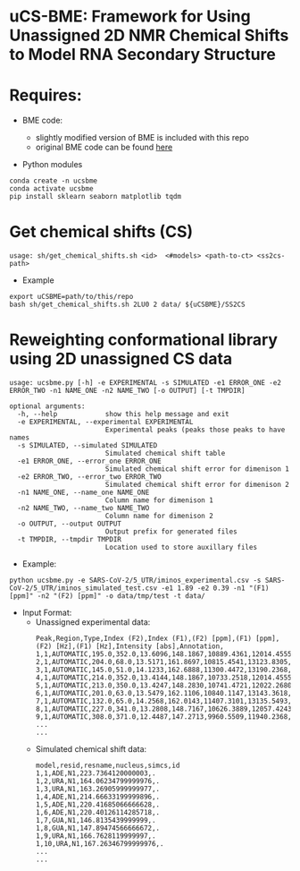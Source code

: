 # uCS-BME: Framework for Using Unassigned 2D NMR Chemical Shifts to Model RNA Secondary Structure

# Requires:

* BME code:
	* slightly modified version of BME is included with this repo
	* original BME code can be found [here](https://github.com/KULL-Centre/BME/)

* Python modules
```
conda create -n ucsbme
conda activate ucsbme
pip install sklearn seaborn matplotlib tqdm
```

# Get chemical shifts (CS)
```
usage: sh/get_chemical_shifts.sh <id>  <#models> <path-to-ct> <ss2cs-path>
```
* Example
```
export uCSBME=path/to/this/repo
bash sh/get_chemical_shifts.sh 2LU0 2 data/ ${uCSBME}/SS2CS
```

# Reweighting conformational library using 2D unassigned CS data

```
usage: ucsbme.py [-h] -e EXPERIMENTAL -s SIMULATED -e1 ERROR_ONE -e2 ERROR_TWO -n1 NAME_ONE -n2 NAME_TWO [-o OUTPUT] [-t TMPDIR]

optional arguments:
  -h, --help            show this help message and exit
  -e EXPERIMENTAL, --experimental EXPERIMENTAL
                        Experimental peaks (peaks those peaks to have names
  -s SIMULATED, --simulated SIMULATED
                        Simulated chemical shift table
  -e1 ERROR_ONE, --error_one ERROR_ONE
                        Simulated chemical shift error for dimenison 1
  -e2 ERROR_TWO, --error_two ERROR_TWO
                        Simulated chemical shift error for dimenison 2
  -n1 NAME_ONE, --name_one NAME_ONE
                        Column name for dimenison 1
  -n2 NAME_TWO, --name_two NAME_TWO
                        Column name for dimenison 2
  -o OUTPUT, --output OUTPUT
                        Output prefix for generated files
  -t TMPDIR, --tmpdir TMPDIR
                        Location used to store auxillary files
```
* Example:
```
python ucsbme.py -e SARS-CoV-2/5_UTR/iminos_experimental.csv -s SARS-CoV-2/5_UTR/iminos_simulated_test.csv -e1 1.89 -e2 0.39 -n1 "(F1) [ppm]" -n2 "(F2) [ppm]" -o data/tmp/test -t data/
```

* Input Format:
	* Unassigned experimental data:
		```
		Peak,Region,Type,Index (F2),Index (F1),(F2) [ppm],(F1) [ppm],(F2) [Hz],(F1) [Hz],Intensity [abs],Annotation,
		1,1,AUTOMATIC,195.0,352.0,13.6096,148.1867,10889.4361,12014.4555,53341.56,,
		2,1,AUTOMATIC,204.0,68.0,13.5171,161.8697,10815.4541,13123.8305,55225.48,,
		3,1,AUTOMATIC,145.0,51.0,14.1233,162.6888,11300.4472,13190.2368,55865.04,,
		4,1,AUTOMATIC,214.0,352.0,13.4144,148.1867,10733.2518,12014.4555,57653.94,,
		5,1,AUTOMATIC,213.0,350.0,13.4247,148.2830,10741.4721,12022.2680,58536.78,,
		6,1,AUTOMATIC,201.0,63.0,13.5479,162.1106,10840.1147,13143.3618,58555.99,,
		7,1,AUTOMATIC,132.0,65.0,14.2568,162.0143,11407.3101,13135.5493,59100.34,,
		8,1,AUTOMATIC,227.0,341.0,13.2808,148.7167,10626.3889,12057.4243,62112.55,,
		9,1,AUTOMATIC,308.0,371.0,12.4487,147.2713,9960.5509,11940.2368,64530.53,,
		...
		...
		```
	* Simulated chemical shift data:
		```
		model,resid,resname,nucleus,simcs,id
		1,1,ADE,N1,223.7364120000003,.
		1,2,URA,N1,164.06234799999976,.
		1,3,URA,N1,163.26905999999977,.
		1,4,ADE,N1,214.66633199999896,.
		1,5,ADE,N1,220.41685066666628,.
		1,6,ADE,N1,220.40126114285718,.
		1,7,GUA,N1,146.8135439999999,.
		1,8,GUA,N1,147.89474566666672,.
		1,9,URA,N1,166.7628119999997,.
		1,10,URA,N1,167.26346799999976,.
		...
		...
		```

